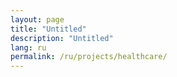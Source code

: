 ```yaml
---
layout: page
title: "Untitled"
description: "Untitled"
lang: ru
permalink: /ru/projects/healthcare/
---
```


